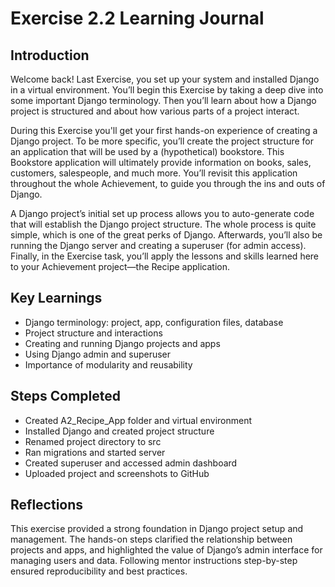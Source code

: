 
# Exercise 2.2 Learning Journal

## Introduction
Welcome back! Last Exercise, you set up your system and installed Django in a virtual environment. You’ll begin this Exercise by taking a deep dive into some important Django terminology. Then you’ll learn about how a Django project is structured and about how various parts of a project interact.

During this Exercise you'll get your first hands-on experience of creating a Django project. To be more specific, you’ll create the project structure for an application that will be used by a (hypothetical) bookstore. This Bookstore application will ultimately provide information on books, sales, customers, salespeople, and much more. You’ll revisit this application throughout the whole Achievement, to guide you through the ins and outs of Django.

A Django project’s initial set up process allows you to auto-generate code that will establish the Django project structure. The whole process is quite simple, which is one of the great perks of Django. Afterwards, you’ll also be running the Django server and creating a superuser (for admin access). Finally, in the Exercise task, you’ll apply the lessons and skills learned here to your Achievement project—the Recipe application.

## Key Learnings
- Django terminology: project, app, configuration files, database
- Project structure and interactions
- Creating and running Django projects and apps
- Using Django admin and superuser
- Importance of modularity and reusability

## Steps Completed
- Created A2_Recipe_App folder and virtual environment
- Installed Django and created project structure
- Renamed project directory to src
- Ran migrations and started server
- Created superuser and accessed admin dashboard
- Uploaded project and screenshots to GitHub

## Reflections
This exercise provided a strong foundation in Django project setup and management. The hands-on steps clarified the relationship between projects and apps, and highlighted the value of Django’s admin interface for managing users and data. Following mentor instructions step-by-step ensured reproducibility and best practices.

